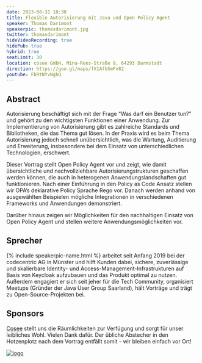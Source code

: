 ```yaml
---
date: 2023-08-31 18:30
title: Flexible Autorisierung mit Java und Open Policy Agent
speaker: Thomas Darimont
speakerpic: thomasdarimont.jpg
twitter: thomasdarimont
hideVideoRecording: true
hidePub: true
hybrid: true
seatLimit: 30
location: cosee GmbH, Mina-Rees-Straße 8, 64293 Darmstadt
direction: https://goo.gl/maps/fX1AfbSmFv82
youtube: FbRtNYvNghQ
---
```


## Abstract

Autorisierung beschäftigt sich mit der Frage “Was darf ein Benutzer tun?” und gehört zu den wichtigsten Funktionen einer Anwendung. Zur Implementierung von Autorisierung gibt es zahlreiche Standards und Bibliotheken, die das Thema gut lösen. In der Praxis wird es beim Thema Autorisierung jedoch schnell unübersichtlich, was die Wartung, Auditierung und Erweiterung, insbesondere bei dem Einsatz von unterschiedlichen Technologien, erschwert.

Dieser Vortrag stellt Open Policy Agent vor und zeigt, wie damit übersichtliche und nachvollziehbare Autorisierungstrukturen geschaffen werden können, die auch in heterogenen Anwendungslandschaften gut funktionieren. Nach einer Einführung in den Policy as Code Ansatz stellen wir OPA’s deklarative Policy Sprache Rego vor. Danach werden anhand von ausgewählten Beispielen mögliche Integrationen in verschiedenen Frameworks und Anwendungen demonstriert.

Darüber hinaus zeigen wir Möglichkeiten für den nachhaltigen Einsatz von Open Policy Agent und stellen weitere Anwendungsmöglichkeiten vor.

## Sprecher

{% include speakerpic-name.html %} arbeitet seit Anfang 2019 bei der codecentric AG in Münster und hilft Kunden dabei, sichere, zuverlässige und skalierbare Identity- und Access-Management-Infrastrukturen auf Basis von Keycloak aufzubauen und das Produkt optimal zu nutzen. Außerdem engagiert er sich seit jeher für die Tech Community, organisiert Meetups (Gründer der Java User Group Saarland), hält Vorträge und trägt zu Open-Source-Projekten bei.

## Sponsors

[Cosee](http://www.cosee.biz) stellt uns die Räumlichkeiten zur Verfügung und sorgt für unser leibliches Wohl. Vielen Dank dafür. Der übliche Abstecher in den Hotzenplotz nach dem Vortrag entfällt somit - wir bleiben einfach vor Ort!

[![logo](/images/sponsors/cosee.png)](http://www.cosee.biz) 
